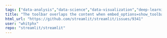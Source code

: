 ```yaml
---
tags: ["data-analysis","data-science","data-visualization","deep-learning","developer-tools","featureembedding","machine-learning","priorityP3","python","statusconfirmed","streamlit","typebug"]
title: "The toolbar overlaps the content when embed_options=show_toolbar is set"
html_url: "https://github.com/streamlit/streamlit/issues/9341"
user: "whitphx"
repo: "streamlit/streamlit"
---
```


